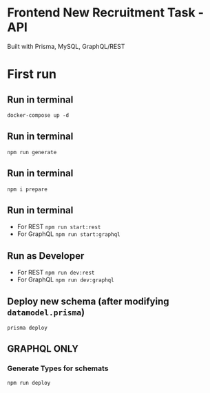# Frontend New Recruitment Task - API
Built with Prisma, MySQL, GraphQL/REST

# First run

## Run in terminal 
`docker-compose up -d`

## Run in terminal
`npm run generate`

## Run in terminal 
`npm i prepare`

## Run in terminal 
* For REST `npm run start:rest`
* For GraphQL `npm run start:graphql`


## Run as Developer 
* For REST `npm run dev:rest`
* For GraphQL `npm run dev:graphql`

## Deploy new schema (after modifying `datamodel.prisma`)
`prisma deploy`

## GRAPHQL ONLY
### Generate Types for schemats
`npm run deploy`
